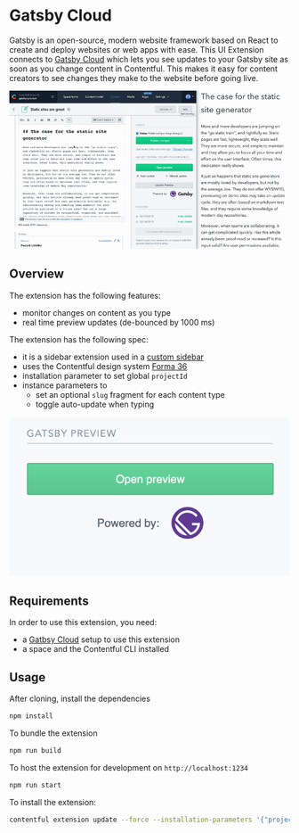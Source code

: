 # Gatsby Cloud

Gatsby is an open-source, modern website framework based on React to create and deploy websites or web apps with ease. This UI Extension connects to [Gatsby Cloud](https://www.gatsbyjs.com/cloud/) which lets you see updates to your Gatsby site as soon as you change content in Contentful. This makes it easy for content creators to see changes they make to the website before going live.

![Demo of the extension](./assets/demo.gif)

## Overview

The extension has the following features:

- monitor changes on content as you type
- real time preview updates (de-bounced by 1000 ms)

The extension has the following spec:

- it is a sidebar extension used in a [custom sidebar](https://www.contentful.com/developers/docs/extensibility/custom-sidebar/)
- uses the Contentful design system [Forma 36](https://f36.contentful.com/)
- installation parameter to set global `projectId`
- instance parameters to
  - set an optional `slug` fragment for each content type
  - toggle auto-update when typing

![Screenshot of the extension](./assets/screenshot.png)

## Requirements

In order to use this extension, you need:

- a [Gatbsy Cloud](https://www.gatsbyjs.com/cloud/) setup to use this extension
- a space and the Contentful CLI installed

## Usage

After cloning, install the dependencies

```bash
npm install
```

To bundle the extension

```bash
npm run build
```

To host the extension for development on `http://localhost:1234`

```bash
npm run start
```

To install the extension:

```bash
contentful extension update --force --installation-parameters '{"projectId": "yourGatsbyPreviewId"}'
```
